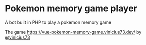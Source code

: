 # Pokemon memory game player

A bot built in PHP to play a pokemon memory game

The game https://vue-pokemon-memory-game.vinicius73.dev/ by [@vinicius73](https://github.com/vinicius73)
